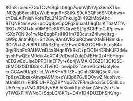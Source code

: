 8Gn8+oieuF7GxTCv/sBg5Lb9gp7wqhVjN/Vjp3emXTk=
jN02jgB6xosKLyWuEmgg9+S8tKuS9cA3QFs6SNObhws=
cYDsLAIFniaNKofeTzL2f46nTnkujgBlI492IMb9Ahc=
RTQNBNmVw3+pcQgBpv5pQFg26uaaUl9gDsIKTbzMTfA=
3KOx7K3U+kip0IM8Ce8RSNQrwESL1gBGRFtoCJPpicw=
rSXq7CNl9o1rwNz8pgbPsiHKHm7B0cutzZ4lwycjtzg=
cW9pJintmKtjs+Sh26wj9AnGVB3oiRCbemXtMEH8mkk=
3OrVl+h2vh8PUtkN/3ZPgce/ZFwoXRb3GQHhk5LdsK4=
3qyRNpEc9AU6VnD4x3Hqc8YkRkC+pDC1HrDRbKJF3tM=
qsohFwQEeM0d/k4qXC4t7dDyafZuIgDJBHn0z4HbHqg=
nED2wEoUIseDPP3HnEF7yr+6b4jWMAlQE6ZD13C1OSE=
zEMOl2fSD1D8nKUTvEtO+pevipD2T4eoVGcdHJotylo=
cuGCAw9U/gBzieLWx5KHV9IfZ8+qOnh3I8IijQ5cXUk=
Fp8zwZibzaxAkwpA9Mjx+cYJBp67GJ8D0ywZiNuoNvo=
aUmB4/z+PdRElUHPZgZBYNqG7c7FRmcko3r5uD5mlLc=
U5Yeecp+VsOJQ6dyVBAl5iXloxkffpo3kmZAEu2sh7U=
yTWQkPii/iWNdC/SdpLQ/8KTs+D4V1D4DUZDhSrK/ng=
